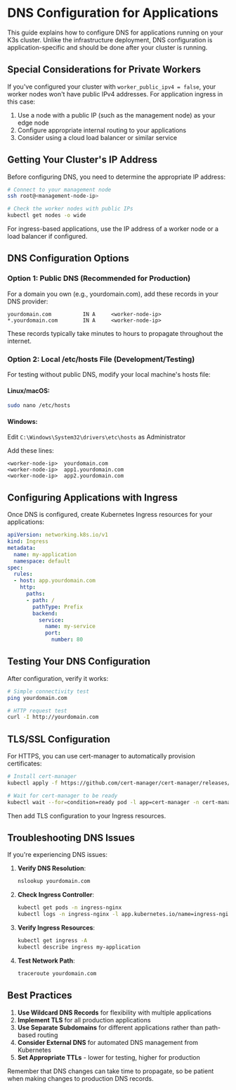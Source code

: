 # DNS Configuration for Applications

This guide explains how to configure DNS for applications running on your K3s cluster. Unlike the infrastructure deployment, DNS configuration is application-specific and should be done after your cluster is running.

## Special Considerations for Private Workers

If you've configured your cluster with `worker_public_ipv4 = false`, your worker nodes won't have public IPv4 addresses. For application ingress in this case:

1. Use a node with a public IP (such as the management node) as your edge node
2. Configure appropriate internal routing to your applications
3. Consider using a cloud load balancer or similar service

## Getting Your Cluster's IP Address

Before configuring DNS, you need to determine the appropriate IP address:

```bash
# Connect to your management node
ssh root@<management-node-ip>

# Check the worker nodes with public IPs
kubectl get nodes -o wide
```

For ingress-based applications, use the IP address of a worker node or a load balancer if configured.

## DNS Configuration Options

### Option 1: Public DNS (Recommended for Production)

For a domain you own (e.g., yourdomain.com), add these records in your DNS provider:

```
yourdomain.com          IN A     <worker-node-ip>
*.yourdomain.com        IN A     <worker-node-ip>
```

These records typically take minutes to hours to propagate throughout the internet.

### Option 2: Local /etc/hosts File (Development/Testing)

For testing without public DNS, modify your local machine's hosts file:

#### Linux/macOS:
```bash
sudo nano /etc/hosts
```

#### Windows:
Edit `C:\Windows\System32\drivers\etc\hosts` as Administrator

Add these lines:
```
<worker-node-ip>  yourdomain.com
<worker-node-ip>  app1.yourdomain.com
<worker-node-ip>  app2.yourdomain.com
```

## Configuring Applications with Ingress

Once DNS is configured, create Kubernetes Ingress resources for your applications:

```yaml
apiVersion: networking.k8s.io/v1
kind: Ingress
metadata:
  name: my-application
  namespace: default
spec:
  rules:
  - host: app.yourdomain.com
    http:
      paths:
      - path: /
        pathType: Prefix
        backend:
          service:
            name: my-service
            port:
              number: 80
```

## Testing Your DNS Configuration

After configuration, verify it works:

```bash
# Simple connectivity test
ping yourdomain.com

# HTTP request test
curl -I http://yourdomain.com
```

## TLS/SSL Configuration

For HTTPS, you can use cert-manager to automatically provision certificates:

```bash
# Install cert-manager
kubectl apply -f https://github.com/cert-manager/cert-manager/releases/download/v1.13.2/cert-manager.yaml

# Wait for cert-manager to be ready
kubectl wait --for=condition=ready pod -l app=cert-manager -n cert-manager
```

Then add TLS configuration to your Ingress resources.

## Troubleshooting DNS Issues

If you're experiencing DNS issues:

1. **Verify DNS Resolution**:
   ```bash
   nslookup yourdomain.com
   ```

2. **Check Ingress Controller**:
   ```bash
   kubectl get pods -n ingress-nginx
   kubectl logs -n ingress-nginx -l app.kubernetes.io/name=ingress-nginx
   ```

3. **Verify Ingress Resources**:
   ```bash
   kubectl get ingress -A
   kubectl describe ingress my-application
   ```

4. **Test Network Path**:
   ```bash
   traceroute yourdomain.com
   ```

## Best Practices

1. **Use Wildcard DNS Records** for flexibility with multiple applications
2. **Implement TLS** for all production applications
3. **Use Separate Subdomains** for different applications rather than path-based routing
4. **Consider External DNS** for automated DNS management from Kubernetes
5. **Set Appropriate TTLs** - lower for testing, higher for production

Remember that DNS changes can take time to propagate, so be patient when making changes to production DNS records.
